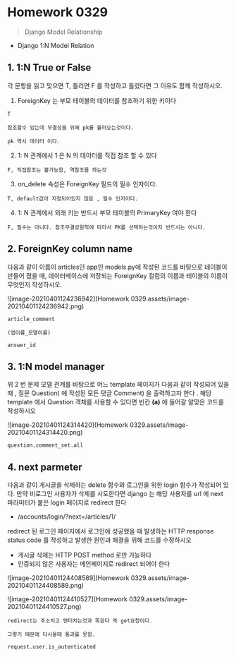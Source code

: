 # Homework 0329

> Django Model Relationship



* Django 1:N Model Relation





## 1. 1:N True or False

각 문항을 읽고 맞으면 T, 틀리면 F 를 작성하고 틀렸다면 그 이유도 함께 작성하시오.



1) ForeignKey 는 부모 테이블의 데이터를 참조하기 위한 키이다

```
T

참조할수 있는데 무결성을 위해 pk를 불러오는것이다.

pk 역시 데이터 이다.
```



2) 1: N 관계에서 1 은 N 의 데이터를 직접 참조 할 수 있다

```
F, 직접참조는 불가능함, 역참조를 하는것 
```



3) on_delete 속성은 ForeignKey 필드의 필수 인자이다.

```
T, default값이 지정되어있지 않음 , 필수 인지이다.
```



4) 1: N 관계에서 외래 키는 반드시 부모 테이블의 PrimaryKey 여야 한다

```
F, 필수는 아니다. 참조무결성원칙에 따라서 PK를 선택하는것이지 반드시는 아니다.
```



## 2. ForeignKey column name

다음과 같이 이름이 articles인 app인 models.py에 작성된 코드를 바탕으로 테이블이 만들어 졌을 때, 데이터베이스에 저장되는 ForeignKey 컬럼의 이름과 테이블의 이름이 무엇인지 작성하시오.

![image-20210401124236942](Homework 0329.assets/image-20210401124236942.png)



```
article_comment

(앱이름_모델이름)

answer_id
```





## 3. 1:N model manager

위 2 번 문제 모델 관계를 바탕으로 어느 template 페이지가 다음과 같이 작성되어 있을 때 , 질문 Question) 에 작성된 모든 댓글 Comment) 을 출력하고자 한다 . 해당 template 에서 Question 객체를 사용할 수 있다면 빈칸 __(a)__ 에 들어갈 알맞은 코드를 작성하시오

![image-20210401124314420](Homework 0329.assets/image-20210401124314420.png)



```
question.comment_set.all
```





## 4. next parmeter

다음과 같이 게시글을 삭제하는 delete 함수와 로그인을 위한 login 함수가 작성되어 있다. 만약 비로그인 사용자가 삭제를 시도한다면 django 는 해당 사용자를 url 에 next 파라미터가 붙은 login 페이지로 redirect 한다

* /accounts/login/?next=/articles/1/



redirect 된 로그인 페이지에서 로그인에 성공했을 때 발생하는 HTTP response status code 를 작성하고 발생한 원인과 해결을 위해 코드를 수정하시오

* 게시글 삭제는 HTTP POST method 로만 가능하다
* 인증되지 않은 사용자는 메인페이지로 redirect 되어야 한다



![image-20210401124408589](Homework 0329.assets/image-20210401124408589.png)

![image-20210401124410527](Homework 0329.assets/image-20210401124410527.png)



```
redirect는 주소치고 엔터치는것과 똑같다 즉 get요청이다.

그렇기 때문에 다시올때 통과를 못함.

request.user.is_autenticated
```

